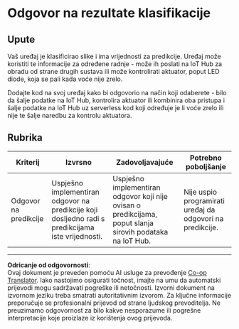 <!--
CO_OP_TRANSLATOR_METADATA:
{
  "original_hash": "022e21f8629b721424c1de25195fff67",
  "translation_date": "2025-08-28T12:31:00+00:00",
  "source_file": "4-manufacturing/lessons/2-check-fruit-from-device/assignment.md",
  "language_code": "hr"
}
-->
# Odgovor na rezultate klasifikacije

## Upute

Vaš uređaj je klasificirao slike i ima vrijednosti za predikcije. Uređaj može koristiti te informacije za određene radnje - može ih poslati na IoT Hub za obradu od strane drugih sustava ili može kontrolirati aktuator, poput LED diode, koja se pali kada voće nije zrelo.

Dodajte kod na svoj uređaj kako bi odgovorio na način koji odaberete - bilo da šalje podatke na IoT Hub, kontrolira aktuator ili kombinira oba pristupa i šalje podatke na IoT Hub uz serverless kod koji određuje je li voće zrelo ili nije te šalje naredbu za kontrolu aktuatora.

## Rubrika

| Kriterij | Izvrsno | Zadovoljavajuće | Potrebno poboljšanje |
| -------- | -------- | --------------- | -------------------- |
| Odgovor na predikcije | Uspješno implementiran odgovor na predikcije koji dosljedno radi s predikcijama iste vrijednosti. | Uspješno implementiran odgovor koji nije ovisan o predikcijama, poput slanja sirovih podataka na IoT Hub. | Nije uspio programirati uređaj da odgovori na predikcije. |

---

**Odricanje od odgovornosti**:  
Ovaj dokument je preveden pomoću AI usluge za prevođenje [Co-op Translator](https://github.com/Azure/co-op-translator). Iako nastojimo osigurati točnost, imajte na umu da automatski prijevodi mogu sadržavati pogreške ili netočnosti. Izvorni dokument na izvornom jeziku treba smatrati autoritativnim izvorom. Za ključne informacije preporučuje se profesionalni prijevod od strane ljudskog prevoditelja. Ne preuzimamo odgovornost za bilo kakve nesporazume ili pogrešne interpretacije koje proizlaze iz korištenja ovog prijevoda.